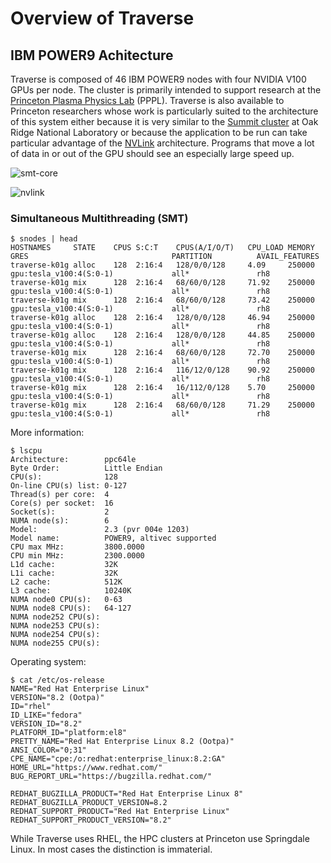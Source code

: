 # Overview of Traverse

## IBM POWER9 Achitecture

Traverse is composed of 46 IBM POWER9 nodes with four NVIDIA V100 GPUs per node. The cluster is primarily intended
to support research at the <a href="https://www.pppl.gov">Princeton
Plasma Physics Lab</a> (PPPL). Traverse is also available to Princeton researchers whose work is particularly
suited to the architecture of this system either because it is very similar to
the <a href="https://www.olcf.ornl.gov/olcf-resources/compute-systems/summit/">Summit cluster</a> at Oak Ridge National
Laboratory or because the application to be run can take particular advantage of
the <a href="https://www.nvidia.com/en-us/data-center/nvlink/">NVLink</a> architecture. Programs that move a lot of
data in or out of the GPU should see an especially large speed up.

![smt-core](http://3s81si1s5ygj3mzby34dq6qf-wpengine.netdna-ssl.com/wp-content/uploads/2016/08/ibm-hot-chips-power9-smt4-core.jpg)

![nvlink](https://www.servethehome.com/wp-content/uploads/2018/03/Gigabyte-G190-G30-Server-NVIDIA-NVLink-Topology.jpg)

### Simultaneous Multithreading (SMT)

```
$ snodes | head
HOSTNAMES     STATE    CPUS S:C:T    CPUS(A/I/O/T)   CPU_LOAD MEMORY   GRES                                PARTITION          AVAIL_FEATURES
traverse-k01g alloc    128  2:16:4   128/0/0/128     4.09     250000   gpu:tesla_v100:4(S:0-1)             all*               rh8
traverse-k01g mix      128  2:16:4   68/60/0/128     71.92    250000   gpu:tesla_v100:4(S:0-1)             all*               rh8
traverse-k01g mix      128  2:16:4   68/60/0/128     73.42    250000   gpu:tesla_v100:4(S:0-1)             all*               rh8
traverse-k01g alloc    128  2:16:4   128/0/0/128     46.94    250000   gpu:tesla_v100:4(S:0-1)             all*               rh8
traverse-k01g alloc    128  2:16:4   128/0/0/128     44.85    250000   gpu:tesla_v100:4(S:0-1)             all*               rh8
traverse-k01g mix      128  2:16:4   68/60/0/128     72.70    250000   gpu:tesla_v100:4(S:0-1)             all*               rh8
traverse-k01g mix      128  2:16:4   116/12/0/128    90.92    250000   gpu:tesla_v100:4(S:0-1)             all*               rh8
traverse-k01g mix      128  2:16:4   16/112/0/128    5.70     250000   gpu:tesla_v100:4(S:0-1)             all*               rh8
traverse-k01g mix      128  2:16:4   68/60/0/128     71.29    250000   gpu:tesla_v100:4(S:0-1)             all*               rh8
```

More information:

```
$ lscpu
Architecture:        ppc64le
Byte Order:          Little Endian
CPU(s):              128
On-line CPU(s) list: 0-127
Thread(s) per core:  4
Core(s) per socket:  16
Socket(s):           2
NUMA node(s):        6
Model:               2.3 (pvr 004e 1203)
Model name:          POWER9, altivec supported
CPU max MHz:         3800.0000
CPU min MHz:         2300.0000
L1d cache:           32K
L1i cache:           32K
L2 cache:            512K
L3 cache:            10240K
NUMA node0 CPU(s):   0-63
NUMA node8 CPU(s):   64-127
NUMA node252 CPU(s): 
NUMA node253 CPU(s): 
NUMA node254 CPU(s): 
NUMA node255 CPU(s): 
```

Operating system:

```
$ cat /etc/os-release 
NAME="Red Hat Enterprise Linux"
VERSION="8.2 (Ootpa)"
ID="rhel"
ID_LIKE="fedora"
VERSION_ID="8.2"
PLATFORM_ID="platform:el8"
PRETTY_NAME="Red Hat Enterprise Linux 8.2 (Ootpa)"
ANSI_COLOR="0;31"
CPE_NAME="cpe:/o:redhat:enterprise_linux:8.2:GA"
HOME_URL="https://www.redhat.com/"
BUG_REPORT_URL="https://bugzilla.redhat.com/"

REDHAT_BUGZILLA_PRODUCT="Red Hat Enterprise Linux 8"
REDHAT_BUGZILLA_PRODUCT_VERSION=8.2
REDHAT_SUPPORT_PRODUCT="Red Hat Enterprise Linux"
REDHAT_SUPPORT_PRODUCT_VERSION="8.2"
```

While Traverse uses RHEL, the HPC clusters at Princeton use Springdale Linux. In most cases the
distinction is immaterial.

